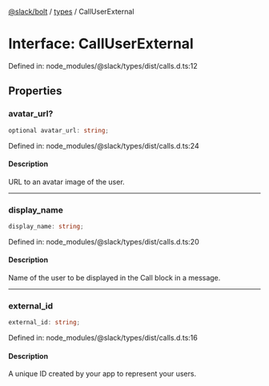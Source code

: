 [@slack/bolt](../../../../index.md) / [types](../index.md) / CallUserExternal

# Interface: CallUserExternal

Defined in: node\_modules/@slack/types/dist/calls.d.ts:12

## Properties

### avatar\_url?

```ts
optional avatar_url: string;
```

Defined in: node\_modules/@slack/types/dist/calls.d.ts:24

#### Description

URL to an avatar image of the user.

***

### display\_name

```ts
display_name: string;
```

Defined in: node\_modules/@slack/types/dist/calls.d.ts:20

#### Description

Name of the user to be displayed in the Call block in a message.

***

### external\_id

```ts
external_id: string;
```

Defined in: node\_modules/@slack/types/dist/calls.d.ts:16

#### Description

A unique ID created by your app to represent your users.
